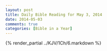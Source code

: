 ```yaml
---
layout: post
title: Daily Bible Reading for May 3, 2014
date: 2014-05-03
comments: true
categories: [Bible in a Year]
---
```

{% render_partial ../KJV/1Ch/6.markdown %}
